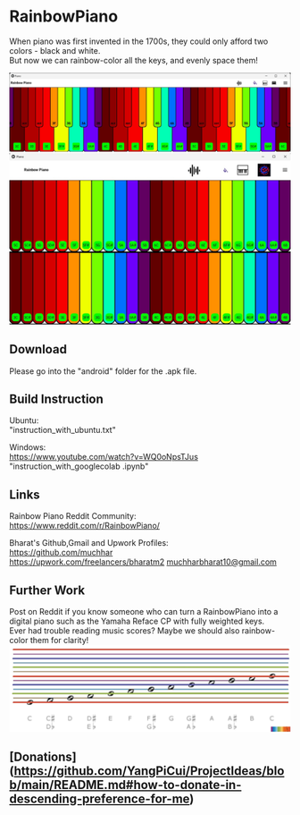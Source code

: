 # RainbowPiano 
When piano was first invented in the 1700s, they could only afford two colors - black and white.  
But now we can rainbow-color all the keys, and evenly space them!  

![](images_github/evenly_spaced_keys.jpg)  
![](images_github/lower_keys_only.jpg)  


## Download
Please go into the "android" folder for the .apk file.


## Build Instruction
Ubuntu:  
"instruction_with_ubuntu.txt"  
  
Windows:  
https://www.youtube.com/watch?v=WQ0oNpsTJus  
"instruction_with_googlecolab .ipynb"  

## Links
Rainbow Piano Reddit Community:  
https://www.reddit.com/r/RainbowPiano/  
  
Bharat's Github,Gmail and Upwork Profiles:  
https://github.com/muchhar  
https://upwork.com/freelancers/bharatm2
muchharbharat10@gmail.com

## Further Work
Post on Reddit if you know someone who can turn a RainbowPiano into a digital piano such as the Yamaha Reface CP with fully weighted keys.  
Ever had trouble reading music scores? Maybe we should also rainbow-color them for clarity!  
![](images_github/Rainbow6Notation_2.jpg)  
  
## [Donations] (https://github.com/YangPiCui/ProjectIdeas/blob/main/README.md#how-to-donate-in-descending-preference-for-me)

